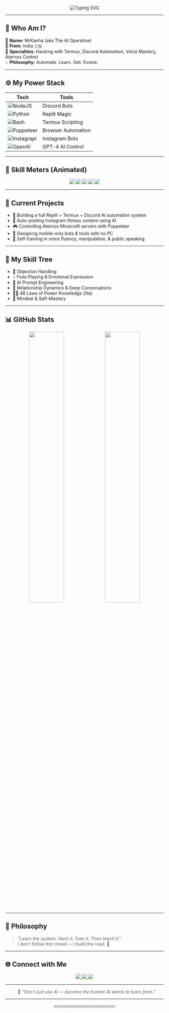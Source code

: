 <!-- 🔥 Typing Banner -->
<p align="center">
  <img src="https://readme-typing-svg.demolab.com?font=Fira+Code&size=22&pause=1000&color=F70000&width=800&center=true&vCenter=true&lines=Hey!+I'm+Kanha+%F0%9F%91%8B;Tech+Wizard+%7C+Voice+Hacker+%7C+AI+Automator;Building+with+Replit+%2B+Termux+like+a+Beast!;Welcome+to+My+World+%F0%9F%9A%80" alt="Typing SVG" />
</p>

---

## 👋 Who Am I?

🎩 **Name:** MrKanha (aka The AI Operative)  
📍 **From:** India 🇮🇳  
🧠 **Specialties:** Hacking with Termux, Discord Automation, Voice Mastery, Aternos Control  
💡 **Philosophy:** Automate. Learn. Sell. Evolve.

---

## ⚙️ My Power Stack

| Tech | Tools |
|------|-------|
| ![NodeJS](https://img.shields.io/badge/Node.js-339933?style=flat&logo=nodedotjs&logoColor=white) | Discord Bots |
| ![Python](https://img.shields.io/badge/Python-3776AB?style=flat&logo=python&logoColor=white) | Replit Magic |
| ![Bash](https://img.shields.io/badge/Bash-121011?style=flat&logo=gnu-bash&logoColor=white) | Termux Scripting |
| ![Puppeteer](https://img.shields.io/badge/Puppeteer-40B5A4?style=flat&logo=puppeteer&logoColor=white) | Browser Automation |
| ![Instagrapi](https://img.shields.io/badge/Instagrapi-FF2D55?style=flat&logo=instagram&logoColor=white) | Instagram Bots |
| ![OpenAI](https://img.shields.io/badge/OpenAI-412991?style=flat&logo=openai&logoColor=white) | GPT-4 AI Control |

---

## 🧠 Skill Meters (Animated)

<p align="center">
  <img src="https://progress-bar.dev/60/?title=Termux&color=ff8800&width=300" />
  <img src="https://progress-bar.dev/85/?title=Replit&color=44cc88&width=300" />
  <img src="https://progress-bar.dev/70/?title=Discord.js&color=7289DA&width=300" />
  <img src="https://progress-bar.dev/45/?title=Python&color=3776AB&width=300" />
  <img src="https://progress-bar.dev/65/?title=Instagram%20Automation&color=FF2D55&width=300" />
</p>

---

## 🔧 Current Projects

- 🤖 Building a full Replit + Termux + Discord AI automation system  
- 📸 Auto-posting Instagram fitness content using AI  
- 🎮 Controlling Aternos Minecraft servers with Puppeteer  
- 📲 Designing mobile-only bots & tools with no PC  
- 🧠 Self-training in voice fluency, manipulation, & public speaking

---

## 🧩 My Skill Tree

- 🎯 Objection Handling  
- 🎶 Flute Playing & Emotional Expression  
- 🚀 AI Prompt Engineering  
- 💬 Relationship Dynamics & Deep Conversations  
- 🧙‍♂️ 48 Laws of Power Knowledge (lite)  
- 🧠 Mindset & Self-Mastery

---

## 📊 GitHub Stats

<p align="center">
  <img src="https://github-readme-stats.vercel.app/api?username=mrkanhusir8&show_icons=true&theme=radical&hide_border=true" width="47%"/>
  <img src="https://github-readme-streak-stats.herokuapp.com/?user=mrkanhusir8&theme=radical&hide_border=true" width="47%"/>
</p>

---

## 🧠 Philosophy

> “Learn the system. Hack it. Own it. Then teach it.”  
> I don’t follow the crowd — I build the road. 🧩

---

## 🌐 Connect with Me

<p align="center">
  <a href="https://instagram.com/mrkanhusir8">
    <img src="https://img.shields.io/badge/@mrkanhusir8-E4405F?style=for-the-badge&logo=instagram&logoColor=white" />
  </a>
  <a href="https://youtube.com/@yourchannel">
    <img src="https://img.shields.io/badge/YouTube-D14836?style=for-the-badge&logo=youtube&logoColor=white" />
  </a>
  <a href="https://discord.gg/yourinvite">
    <img src="https://img.shields.io/badge/Discord-5865F2?style=for-the-badge&logo=discord&logoColor=white" />
  </a>
</p>

---

> 💬 _“Don’t just use AI — become the human AI wants to learn from.”_

---

<!-- 🔥 Outro Fire Divider -->
<p align="center">
  🔥🔥🔥🔥🔥🔥🔥🔥🔥🔥🔥🔥🔥🔥🔥🔥🔥🔥🔥
</p>
